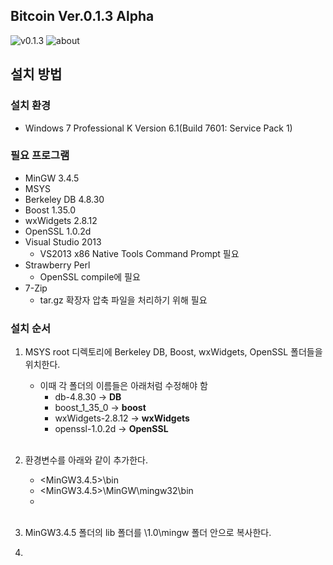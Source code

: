 ## Bitcoin Ver.0.1.3 Alpha
![v0.1.3](https://github.com/RyanJeong/Bitcoin-v0.1.3-Alpha/blob/master/img/v0.1.3.PNG)
![about](https://github.com/RyanJeong/Bitcoin-v0.1.3-Alpha/blob/master/img/about.PNG)
## 설치 방법
### 설치 환경
* Windows 7 Professional K Version 6.1(Build 7601: Service Pack 1)

### 필요 프로그램
* MinGW 3.4.5
* MSYS
* Berkeley DB 4.8.30
* Boost 1.35.0
* wxWidgets 2.8.12
* OpenSSL 1.0.2d
* Visual Studio 2013
  * VS2013 x86 Native Tools Command Prompt 필요
* Strawberry Perl
  * OpenSSL compile에 필요
* 7-Zip
  * tar.gz 확장자 압축 파일을 처리하기 위해 필요

### 설치 순서
1. MSYS root 디렉토리에 Berkeley DB, Boost, wxWidgets, OpenSSL 폴더들을 위치한다.<br>
    * 이때 각 폴더의 이름들은 아래처럼 수정해야 함<br>
      * db-4.8.30 -> **DB**<br>
      * boost_1_35_0 -> **boost**<br>
      * wxWidgets-2.8.12 -> **wxWidgets**<br>
      * openssl-1.0.2d -> **OpenSSL**<br><br>

2. 환경변수를 아래와 같이 추가한다.<br>
    * <MinGW3.4.5>\bin<br>
    * <MinGW3.4.5>\MinGW\mingw32\bin<br>
    * <Perl><br><br>

3. MinGW3.4.5 폴더의 lib 폴더를 <MSYS>\1.0\mingw 폴더 안으로 복사한다.<br>
4. 
